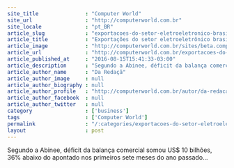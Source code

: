 ```yaml
---
site_title               : "Computer World"
site_url                 : "http://computerworld.com.br"
site_locale              : "pt_BR"
article_slug             : "exportacoes-do-setor-eletroeletronico-brasileiro-caem-22-em-julho"
article_title            : "Exportações do setor eletroeletrônico brasileiro caem 22% em julho"
article_image            : "http://computerworld.com.br/sites/beta.computerworld.com.br/files/news_articles/queda_ruim_balanco_resultado.jpg"
article_url              : "http://computerworld.com.br/exportacoes-do-setor-eletroeletronico-brasileiro-caem-22-em-julho"
article_published_at     : "2016-08-15T15:41:33-03:00"
article_description      : "Segundo a Abinee, déficit da balança comercial somou US$ 10 bilhões, 36% abaixo do apontado nos primeiros sete meses do ano passado..."
article_author_name      : "Da Redaçã"
article_author_image     : null
article_author_biography : null
article_author_profile   : "http://computerworld.com.br/autor/da-redacao"
article_author_facebook  : null
article_author_twitter   : null
category                 : ['business']
tags                     : ['Computer World']
permalink                : "/:categories/exportacoes-do-setor-eletroeletronico-brasileiro-caem-22-em-julho/"
layout                   : post
---
```


Segundo a Abinee, déficit da balança comercial somou US$ 10 bilhões, 36% abaixo do apontado nos primeiros sete meses do ano passado...
